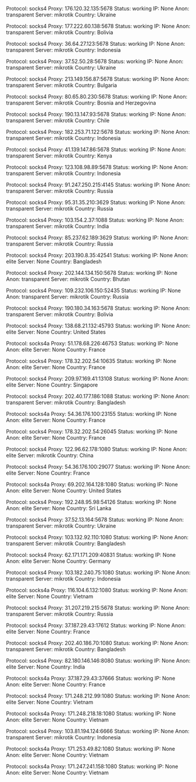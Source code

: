 Protocol: socks4
Proxy: 176.120.32.135:5678
Status: working
IP: None
Anon: transparent
Server: mikrotik
Country: Ukraine

Protocol: socks4
Proxy: 177.222.60.138:5678
Status: working
IP: None
Anon: transparent
Server: mikrotik
Country: Bolivia

Protocol: socks4
Proxy: 36.64.27.123:5678
Status: working
IP: None
Anon: transparent
Server: mikrotik
Country: Indonesia

Protocol: socks4
Proxy: 37.52.50.28:5678
Status: working
IP: None
Anon: transparent
Server: mikrotik
Country: Ukraine

Protocol: socks4
Proxy: 213.149.156.87:5678
Status: working
IP: None
Anon: transparent
Server: mikrotik
Country: Bulgaria

Protocol: socks4
Proxy: 80.65.80.230:5678
Status: working
IP: None
Anon: transparent
Server: mikrotik
Country: Bosnia and Herzegovina

Protocol: socks4
Proxy: 190.13.147.93:5678
Status: working
IP: None
Anon: transparent
Server: mikrotik
Country: Chile

Protocol: socks4
Proxy: 182.253.71.122:5678
Status: working
IP: None
Anon: transparent
Server: mikrotik
Country: Indonesia

Protocol: socks4
Proxy: 41.139.147.86:5678
Status: working
IP: None
Anon: transparent
Server: mikrotik
Country: Kenya

Protocol: socks4
Proxy: 123.108.98.89:5678
Status: working
IP: None
Anon: transparent
Server: mikrotik
Country: Indonesia

Protocol: socks4
Proxy: 91.247.250.215:4145
Status: working
IP: None
Anon: transparent
Server: mikrotik
Country: Russia

Protocol: socks4
Proxy: 95.31.35.210:3629
Status: working
IP: None
Anon: transparent
Server: mikrotik
Country: Russia

Protocol: socks4
Proxy: 103.154.2.37:1088
Status: working
IP: None
Anon: transparent
Server: mikrotik
Country: India

Protocol: socks4
Proxy: 85.237.62.189:3629
Status: working
IP: None
Anon: transparent
Server: mikrotik
Country: Russia

Protocol: socks4
Proxy: 203.190.8.35:42541
Status: working
IP: None
Anon: elite
Server: None
Country: Bangladesh

Protocol: socks4
Proxy: 202.144.134.150:5678
Status: working
IP: None
Anon: transparent
Server: mikrotik
Country: Bhutan

Protocol: socks4
Proxy: 109.232.106.150:52435
Status: working
IP: None
Anon: transparent
Server: mikrotik
Country: Russia

Protocol: socks4
Proxy: 190.180.34.163:5678
Status: working
IP: None
Anon: transparent
Server: mikrotik
Country: Bolivia

Protocol: socks4
Proxy: 138.68.21.132:45793
Status: working
IP: None
Anon: elite
Server: None
Country: United States

Protocol: socks4a
Proxy: 51.178.68.226:46753
Status: working
IP: None
Anon: elite
Server: None
Country: France

Protocol: socks4
Proxy: 178.32.202.54:10635
Status: working
IP: None
Anon: elite
Server: None
Country: France

Protocol: socks4
Proxy: 209.97.169.41:13108
Status: working
IP: None
Anon: elite
Server: None
Country: Singapore

Protocol: socks4
Proxy: 202.40.177.186:1088
Status: working
IP: None
Anon: transparent
Server: mikrotik
Country: Bangladesh

Protocol: socks4a
Proxy: 54.36.176.100:23155
Status: working
IP: None
Anon: elite
Server: None
Country: France

Protocol: socks4
Proxy: 178.32.202.54:26045
Status: working
IP: None
Anon: elite
Server: None
Country: France

Protocol: socks4
Proxy: 122.96.62.178:1080
Status: working
IP: None
Anon: elite
Server: mikrotik
Country: China

Protocol: socks4
Proxy: 54.36.176.100:29077
Status: working
IP: None
Anon: elite
Server: None
Country: France

Protocol: socks4a
Proxy: 69.202.164.128:1080
Status: working
IP: None
Anon: elite
Server: None
Country: United States

Protocol: socks4
Proxy: 192.248.95.98:54126
Status: working
IP: None
Anon: elite
Server: None
Country: Sri Lanka

Protocol: socks4
Proxy: 37.52.13.164:5678
Status: working
IP: None
Anon: transparent
Server: mikrotik
Country: Ukraine

Protocol: socks4
Proxy: 103.132.92.110:1080
Status: working
IP: None
Anon: transparent
Server: mikrotik
Country: Bangladesh

Protocol: socks4
Proxy: 62.171.171.209:40831
Status: working
IP: None
Anon: elite
Server: None
Country: Germany

Protocol: socks4
Proxy: 103.182.240.75:1080
Status: working
IP: None
Anon: transparent
Server: mikrotik
Country: Indonesia

Protocol: socks4a
Proxy: 116.104.6.132:1080
Status: working
IP: None
Anon: elite
Server: None
Country: Vietnam

Protocol: socks4
Proxy: 31.207.219.215:5678
Status: working
IP: None
Anon: transparent
Server: mikrotik
Country: Russia

Protocol: socks4
Proxy: 37.187.29.43:17612
Status: working
IP: None
Anon: elite
Server: None
Country: France

Protocol: socks4
Proxy: 202.40.186.70:1080
Status: working
IP: None
Anon: transparent
Server: mikrotik
Country: Bangladesh

Protocol: socks4
Proxy: 82.180.146.146:8080
Status: working
IP: None
Anon: elite
Server: None
Country: India

Protocol: socks4a
Proxy: 37.187.29.43:37666
Status: working
IP: None
Anon: elite
Server: None
Country: France

Protocol: socks4
Proxy: 171.248.212.99:1080
Status: working
IP: None
Anon: elite
Server: None
Country: Vietnam

Protocol: socks4a
Proxy: 171.248.218.18:1080
Status: working
IP: None
Anon: elite
Server: None
Country: Vietnam

Protocol: socks4
Proxy: 103.81.194.124:6666
Status: working
IP: None
Anon: transparent
Server: mikrotik
Country: Indonesia

Protocol: socks4a
Proxy: 171.253.49.82:1080
Status: working
IP: None
Anon: elite
Server: None
Country: Vietnam

Protocol: socks4a
Proxy: 171.247.241.158:1080
Status: working
IP: None
Anon: elite
Server: None
Country: Vietnam

